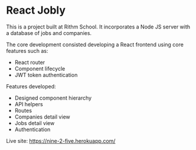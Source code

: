 # React Jobly
This is a project built at Rithm School. It incorporates a Node JS server with a database of jobs and companies.

The core development consisted developing a React frontend using core features such as:
* React router
* Component lifecycle
* JWT token authentication

Features developed:
* Designed component hierarchy
* API helpers
* Routes
* Companies detail view
* Jobs detail view
* Authentication

Live site: https://nine-2-five.herokuapp.com/